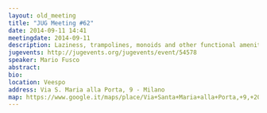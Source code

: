```yaml
---
layout: old_meeting
title: "JUG Meeting #62"
date: 2014-09-11 14:41
meetingdate: 2014-09-11
description: Laziness, trampolines, monoids and other functional amenities this is not your father's Java
jugevents: http://jugevents.org/jugevents/event/54578
speaker: Mario Fusco
abstract: 
bio: 
location: Veespo
address: Via S. Maria alla Porta, 9 - Milano
map: https://www.google.it/maps/place/Via+Santa+Maria+alla+Porta,+9,+20123+Milano/@45.4664129,9.1817829,17z/data=!4m2!3m1!1s0x4786c153a8292d05:0x4c6f0a73c08286b9
---
```

